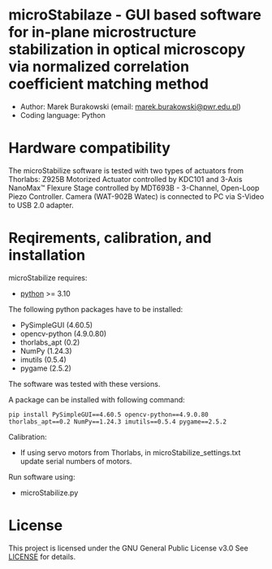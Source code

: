 # microStabilaze - GUI based software for in-plane microstructure stabilization in optical microscopy via normalized correlation coefficient matching method
- Author: Marek Burakowski (email: marek.burakowski@pwr.edu.pl)
- Coding language: Python 

# Hardware compatibility
The microStabilize software is tested with two types of actuators from Thorlabs: Z925B Motorized Actuator controlled by KDC101 and 3-Axis NanoMax™ Flexure Stage controlled by MDT693B - 3-Channel, Open-Loop Piezo Controller. Camera (WAT-902B Watec) is connected to PC via S-Video to USB 2.0 adapter.

# Reqirements, calibration, and installation
microStabilize requires:
- [python](https://www.python.org/downloads/) >= 3.10

The following python packages have to be installed:
- PySimpleGUI (4.60.5)
- opencv-python (4.9.0.80)
- thorlabs_apt (0.2)
- NumPy (1.24.3)
- imutils (0.5.4)
- pygame (2.5.2)

The software was tested with these versions.

A package can be installed with following command:
```
pip install PySimpleGUI==4.60.5 opencv-python==4.9.0.80 thorlabs_apt==0.2 NumPy==1.24.3 imutils==0.5.4 pygame==2.5.2 
```

Calibration:
- If using servo motors from Thorlabs, in microStabilize_settings.txt update serial numbers of motors.

Run software using:
- microStabilize.py


# License
This project is licensed under the GNU General Public License v3.0
See [LICENSE](LICENSE) for details.

